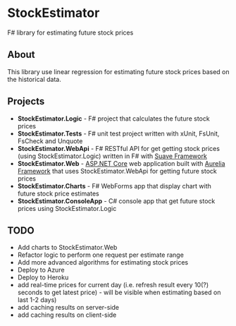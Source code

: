 # StockEstimator

F# library for estimating future stock prices

## About

This library use linear regression for estimating future stock prices based on the historical data.

## Projects

* **StockEstimator.Logic** - F# project that calculates the future stock prices
* **StockEstimator.Tests** - F# unit test project written with xUnit, FsUnit, FsCheck and Unquote
* **StockEstimator.WebApi** - F# RESTful API for get getting stock prices (using StockEstimator.Logic)  written in F# with <a href="https://suave.io/">Suave Framework</a>
* **StockEstimator.Web** - <a href="https://github.com/aspnet">ASP.NET Core</a> web application built with <a href="http://aurelia.io">Aurelia Framework</a> that uses StockEstimator.WebApi for getting future stock prices
* **StockEstimator.Charts** - F# WebForms app that display chart with future stock price estimates
* **StockEstimator.ConsoleApp** - C# console app that get future stock prices using StockEstimator.Logic

## TODO

* Add charts to StockEstimator.Web
* Refactor logic to perform one request per estimate range
* Add more advanced algorithms for estimating stock prices
* Deploy to Azure
* Deploy to Heroku
* add real-time prices for current day (i.e. refresh result every 10(?) seconds to get latest price) - will be visible when estimating based on last 1-2 days)
* add caching results on server-side
* add caching results on client-side
